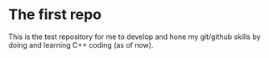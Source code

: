 # The first repo
This is the test repository for me to develop and hone my git/github skills by doing and learning C++ coding (as of now).
